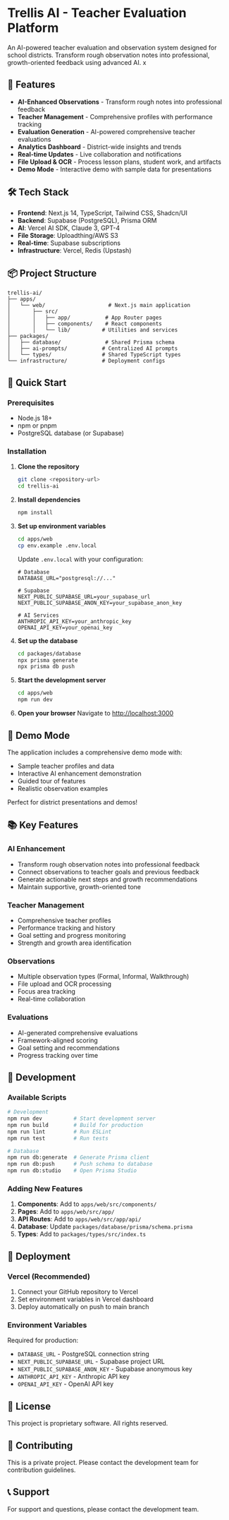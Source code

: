 # Trellis AI - Teacher Evaluation Platform

An AI-powered teacher evaluation and observation system designed for school districts. Transform rough observation notes into professional, growth-oriented feedback using advanced AI. x

## 🚀 Features

- **AI-Enhanced Observations** - Transform rough notes into professional feedback
- **Teacher Management** - Comprehensive profiles with performance tracking
- **Evaluation Generation** - AI-powered comprehensive teacher evaluations
- **Analytics Dashboard** - District-wide insights and trends
- **Real-time Updates** - Live collaboration and notifications
- **File Upload & OCR** - Process lesson plans, student work, and artifacts
- **Demo Mode** - Interactive demo with sample data for presentations

## 🛠 Tech Stack

- **Frontend**: Next.js 14, TypeScript, Tailwind CSS, Shadcn/UI
- **Backend**: Supabase (PostgreSQL), Prisma ORM
- **AI**: Vercel AI SDK, Claude 3, GPT-4
- **File Storage**: Uploadthing/AWS S3
- **Real-time**: Supabase subscriptions
- **Infrastructure**: Vercel, Redis (Upstash)

## 📦 Project Structure

```
trellis-ai/
├── apps/
│   └── web/                    # Next.js main application
│       ├── src/
│       │   ├── app/           # App Router pages
│       │   ├── components/    # React components
│       │   └── lib/          # Utilities and services
├── packages/
│   ├── database/              # Shared Prisma schema
│   ├── ai-prompts/           # Centralized AI prompts
│   └── types/                # Shared TypeScript types
└── infrastructure/           # Deployment configs
```

## 🚀 Quick Start

### Prerequisites

- Node.js 18+ 
- npm or pnpm
- PostgreSQL database (or Supabase)

### Installation

1. **Clone the repository**
   ```bash
   git clone <repository-url>
   cd trellis-ai
   ```

2. **Install dependencies**
   ```bash
   npm install
   ```

3. **Set up environment variables**
   ```bash
   cd apps/web
   cp env.example .env.local
   ```
   
   Update `.env.local` with your configuration:
   ```env
   # Database
   DATABASE_URL="postgresql://..."
   
   # Supabase
   NEXT_PUBLIC_SUPABASE_URL=your_supabase_url
   NEXT_PUBLIC_SUPABASE_ANON_KEY=your_supabase_anon_key
   
   # AI Services
   ANTHROPIC_API_KEY=your_anthropic_key
   OPENAI_API_KEY=your_openai_key
   ```

4. **Set up the database**
   ```bash
   cd packages/database
   npx prisma generate
   npx prisma db push
   ```

5. **Start the development server**
   ```bash
   cd apps/web
   npm run dev
   ```

6. **Open your browser**
   Navigate to [http://localhost:3000](http://localhost:3000)

## 🎯 Demo Mode

The application includes a comprehensive demo mode with:
- Sample teacher profiles and data
- Interactive AI enhancement demonstration
- Guided tour of features
- Realistic observation examples

Perfect for district presentations and demos!

## 📚 Key Features

### AI Enhancement
- Transform rough observation notes into professional feedback
- Connect observations to teacher goals and previous feedback
- Generate actionable next steps and growth recommendations
- Maintain supportive, growth-oriented tone

### Teacher Management
- Comprehensive teacher profiles
- Performance tracking and history
- Goal setting and progress monitoring
- Strength and growth area identification

### Observations
- Multiple observation types (Formal, Informal, Walkthrough)
- File upload and OCR processing
- Focus area tracking
- Real-time collaboration

### Evaluations
- AI-generated comprehensive evaluations
- Framework-aligned scoring
- Goal setting and recommendations
- Progress tracking over time

## 🔧 Development

### Available Scripts

```bash
# Development
npm run dev          # Start development server
npm run build        # Build for production
npm run lint         # Run ESLint
npm run test         # Run tests

# Database
npm run db:generate  # Generate Prisma client
npm run db:push      # Push schema to database
npm run db:studio    # Open Prisma Studio
```

### Adding New Features

1. **Components**: Add to `apps/web/src/components/`
2. **Pages**: Add to `apps/web/src/app/`
3. **API Routes**: Add to `apps/web/src/app/api/`
4. **Database**: Update `packages/database/prisma/schema.prisma`
5. **Types**: Add to `packages/types/src/index.ts`

## 🚀 Deployment

### Vercel (Recommended)

1. Connect your GitHub repository to Vercel
2. Set environment variables in Vercel dashboard
3. Deploy automatically on push to main branch

### Environment Variables

Required for production:
- `DATABASE_URL` - PostgreSQL connection string
- `NEXT_PUBLIC_SUPABASE_URL` - Supabase project URL
- `NEXT_PUBLIC_SUPABASE_ANON_KEY` - Supabase anonymous key
- `ANTHROPIC_API_KEY` - Anthropic API key
- `OPENAI_API_KEY` - OpenAI API key

## 📄 License

This project is proprietary software. All rights reserved.

## 🤝 Contributing

This is a private project. Please contact the development team for contribution guidelines.

## 📞 Support

For support and questions, please contact the development team. 